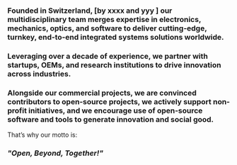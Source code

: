### Founded in Switzerland, [by xxxx and yyy ] our multidisciplinary team merges expertise in electronics, mechanics, optics, and software to deliver cutting-edge, turnkey, end‑to‑end integrated systems solutions worldwide. 

### Leveraging over a decade of experience, we partner with startups, OEMs, and research institutions to drive innovation across industries. 

### Alongside our commercial projects, we are convinced contributors to open‑source projects, we actively support non-profit initiatives, and we encourage use of open-source software and tools to generate innovation and social good. 

That’s why our motto is: 
### ***"Open, Beyond, Together!"***